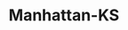 ---
title: Manhattan-KS
slug: manhattan-ks
f_state:
- cms/state/kansas.md
f_locations:
- cms/payday-loan/advance-credit-co-3313.md
- cms/payday-loan/advance-credit-company-3314.md
- cms/payday-loan/american-cash-exchange-4156.md
- cms/payday-loan/c-4-llc-5679.md
- cms/payday-loan/check-pro-14162.md
- cms/payday-loan/credit-bureau-of-manhattan---collections-division-15474.md
- cms/payday-loan/lendnation-20308.md
- cms/payday-loan/manhattan-check-service-20661.md
- cms/payday-loan/manhattan-check-service-20662.md
- cms/payday-loan/mr-money-usa-of-aggieville-22152.md
- cms/payday-loan/quick-cash-inc-25038.md
- cms/payday-loan/viking-bail-bonds-28569.md
updated-on: '2024-05-30T13:41:28.615Z'
created-on: '2024-05-30T13:41:28.615Z'
published-on: '2024-05-30T13:54:32.469Z'
f_city: Manhattan
layout: '[city].html'
tags: city
---
